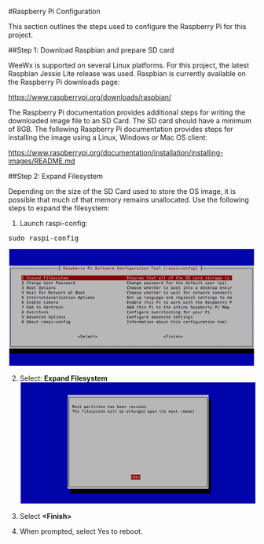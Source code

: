 #Raspberry Pi Configuration

This section outlines the steps used to configure the Raspberry Pi for this project.

##Step 1:  Download Raspbian and prepare SD card

WeeWx is supported on several Linux platforms.  For this project, the latest Raspbian Jessie Lite release was used.  Raspbian is currently available on the Raspberry Pi downloads page:

<a href="https://www.raspberrypi.org/downloads/raspbian/">https://www.raspberrypi.org/downloads/raspbian/</a>

The Raspberry Pi documentation provides additional steps for writing the downloaded image file to an SD Card.  The SD card should have a minimum of 8GB.  The following Raspberry Pi documentation provides steps for installing the image using a Linux, Windows or Mac OS client:

<a href="https://www.raspberrypi.org/documentation/installation/installing-images/README.md">https://www.raspberrypi.org/documentation/installation/installing-images/README.md</a>

##Step 2:  Expand Filesystem

Depending on the size of the SD Card used to store the OS image, it is possible that much of that memory remains unallocated.  Use the following steps to expand the filesystem:


1. Launch raspi-config:
<pre>
sudo raspi-config
</pre>
![raspi-config](./setup_img/raspi_config.png?raw=true)

2. Select: <b>Expand Filesystem</b>
![Partition Resized](./setup_img/partition_resized.png?raw=true)

3. Select <b>&lt;Finish&gt;</b>

4. When prompted, select Yes to reboot.
